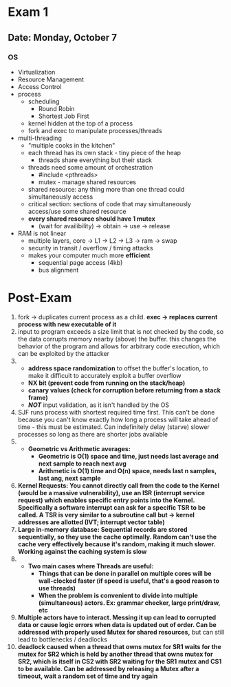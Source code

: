 # Exam 1

## Date: Monday, October 7

### OS
* Virtualization
* Resource Management
* Access Control
* process
    * scheduling
        * Round Robin
        * Shortest Job First
    * kernel hidden at the top of a process
    * fork and exec to manipulate processes/threads
* multi-threading
    * "multiple cooks in the kitchen"
    * each thread has its own stack - tiny piece of the heap
        * threads share everything but their stack
    * threads need some amount of orchestration
        * #include \<pthreads>
        * mutex - manage shared resources
    * shared resource: any thing more than one thread could simultaneously access
    * critical section: sections of code that may simultaneously access/use some shared resource
    * **every shared resource should have 1 mutex**
        * (wait for availibility) -> obtain -> use -> release
* RAM is not linear
    * multiple layers, core -> L1 -> L2 -> L3 -> ram -> swap
    * security in transit / overflow / timing attacks
    * makes your computer much more **efficient**
        * sequential page access (4kb)
        * bus alignment

# Post-Exam
1. fork -> duplicates current process as a child. **exec -> replaces current process with new executable of it**
2. input to program exceeds a size limit that is not checked by the code, so the data corrupts memory nearby (above) the buffer. this changes the behavior of the program and allows for arbitrary code execution, which can be exploited by the attacker
3.  * **address space randomization** to offset the buffer's location, to make it difficult to accurately exploit a buffer overflow
    * **NX bit (prevent code from running on the stack/heap)**
    * **canary values (check for corruption before returning from a stack frame)**
    * ***NOT*** input validation, as it isn't handled by the OS
4. SJF runs process with shortest required time first. This can't be done because you can't know exactly how long a process will take ahead of time - this must be estimated. Can indefinitely delay (starve) slower processes so long as there are shorter jobs available
5. * **Geometric vs Arithmetic averages:**
        * **Geometric is O(1) space and time, just needs last average and next sample to reach next avg**
        * **Arithmetic is O(1) time and O(n) space, needs last n samples, last ang, next sample**
6. **Kernel Requests: You cannot directly call from the code to the Kernel (would be a massive vulnerability), use an ISR (interrupt service request) which enables specific entry points into the Kernel. Specifically a software interrupt can ask for a specific TSR to be called. A TSR is very similar to a subroutine call but -> kernel addresses are allotted (IVT; interrupt vector table)**
7. **Large in-memory database: Sequential records are stored sequentially, so they use the cache optimally. Random can't use the cache very effectively because it's random, making it much slower. Working against the caching system is slow**
8. * **Two main cases where Threads are useful:**
        * **Things that can be done in parallel on multiple cores will be wall-clocked faster (if speed is useful, that's a good reason to use threads)**
        * **When the problem is convenient to divide into multiple (simultaneous) actors. Ex: grammar checker, large print/draw, etc**
9. **Multiple actors have to interact. Messing it up can lead to corrupted data or cause logic errors when data is updated out of order. Can be addressed with properly used Mutex for shared resources,** but can still lead to bottlenecks / deadlocks
10. **deadlock caused when a thread that owns mutex for SR1 waits for the mutex for SR2 which is held by another thread that owns mutex for SR2, which is itself in CS2 with SR2 waiting for the SR1 mutex and CS1 to be available. Can be addressed by releasing a Mutex after a timeout, wait a random set of time and try again**